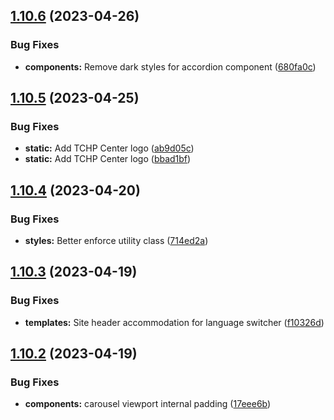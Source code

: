 ## [1.10.6](https://github.com/jacecotton/tcds/compare/v1.10.5...v1.10.6) (2023-04-26)


### Bug Fixes

* **components:** Remove dark styles for accordion component ([680fa0c](https://github.com/jacecotton/tcds/commit/680fa0c037b87e225fc8d3bbba42589cd9367b47))



## [1.10.5](https://github.com/jacecotton/tcds/compare/v1.10.4...v1.10.5) (2023-04-25)


### Bug Fixes

* **static:** Add TCHP Center logo ([ab9d05c](https://github.com/jacecotton/tcds/commit/ab9d05c8b48299ee576e5e49c80ed6847dcf933c))
* **static:** Add TCHP Center logo ([bbad1bf](https://github.com/jacecotton/tcds/commit/bbad1bf5ed8f48f99ab40aec9c1d755f0483af2c))



## [1.10.4](https://github.com/jacecotton/tcds/compare/v1.10.3...v1.10.4) (2023-04-20)


### Bug Fixes

* **styles:** Better enforce utility class ([714ed2a](https://github.com/jacecotton/tcds/commit/714ed2aa09fb769f11850a417217e13cc6a28183))



## [1.10.3](https://github.com/jacecotton/tcds/compare/v1.10.2...v1.10.3) (2023-04-19)


### Bug Fixes

* **templates:** Site header accommodation for language switcher ([f10326d](https://github.com/jacecotton/tcds/commit/f10326db236102e3b555b3c3a963c8238cc517d1))



## [1.10.2](https://github.com/jacecotton/tcds/compare/v1.10.1...v1.10.2) (2023-04-19)


### Bug Fixes

* **components:** carousel viewport internal padding ([17eee6b](https://github.com/jacecotton/tcds/commit/17eee6be7519c003d0ea5f682ec130de318ce715))



